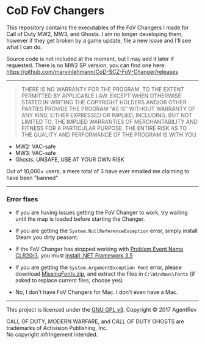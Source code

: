 # CoD FoV Changers

This repository contains the executables of the FoV Changers I made for Call of Duty MW2, MW3, and Ghosts. I am no longer developing them, however if they get broken by a game update, file a new issue and I'll see what I can do.

Source code is not included at the moment, but I may add it later if requested. There is no MW2 SP version, you can find one here: https://github.com/marvinlehmann/CoD-SCZ-FoV-Changer/releases

---

> THERE IS NO WARRANTY FOR THE PROGRAM, TO THE EXTENT PERMITTED BY APPLICABLE LAW.  EXCEPT WHEN OTHERWISE STATED IN WRITING THE COPYRIGHT HOLDERS AND/OR OTHER PARTIES PROVIDE THE PROGRAM "AS IS" WITHOUT WARRANTY OF ANY KIND, EITHER EXPRESSED OR IMPLIED, INCLUDING, BUT NOT LIMITED TO, THE IMPLIED WARRANTIES OF MERCHANTABILITY AND FITNESS FOR A PARTICULAR PURPOSE.  THE ENTIRE RISK AS TO THE QUALITY AND PERFORMANCE OF THE PROGRAM IS WITH YOU.

 - MW2: VAC-safe
 - MW3: VAC-safe
 - Ghosts: UNSAFE, USE AT YOUR OWN RISK

Out of 10,000+ users, a mere total of 3 have ever emailed me claiming to have been "banned"

---

### Error fixes

- If you are having issues getting the FoV Changer to work, try waiting until the map is loaded before starting the Changer.

- If you are getting the `System.NullReferenceException` error, simply install Steam you dirty peasant.

- If the FoV Changer has stopped working with [Problem Event Name CLR20r3](https://i.imgur.com/7heWwTW.png), you must [install .NET Framework 3.5](https://www.techhit.com/how-to/install-.net-3.5.1/windows7/)

- If you are getting the `System.ArgumentException Font` error, please download [MissingFonts.zip](https://github.com/AgentRev/CoD-FoV-Changers/raw/master/MissingFonts.zip), and extract the files in `C:\Windows\Fonts` (if asked to replace current files, choose yes)

- No, I don't have FoV Changers for Mac. I don't even have a Mac.

---

This project is licensed under the [GNU GPL v3](http://tldrlegal.com/l/gpl-3.0). Copyright © 2017 AgentRev

CALL OF DUTY, MODERN WARFARE, and CALL OF DUTY GHOSTS are trademarks of Activision Publishing, Inc.<br/>
No copyright infringement intended.
